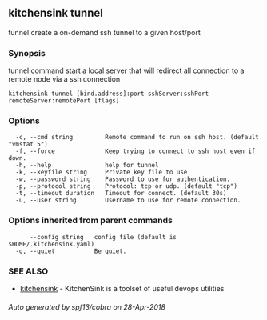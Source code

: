## kitchensink tunnel

tunnel create a on-demand ssh tunnel to a given host/port  

### Synopsis

tunnel command start a local server that will redirect all connection to a remote node via a ssh connection

```
kitchensink tunnel [bind.address]:port sshServer:sshPort remoteServer:remotePort [flags]
```

### Options

```
  -c, --cmd string         Remote command to run on ssh host. (default "vmstat 5")
  -f, --force              Keep trying to connect to ssh host even if down.
  -h, --help               help for tunnel
  -k, --keyfile string     Private key file to use.
  -w, --password string    Password to use for authentication.
  -p, --protocol string    Protocol: tcp or udp. (default "tcp")
  -t, --timeout duration   Timeout for connect. (default 30s)
  -u, --user string        Username to use for remote connection.
```

### Options inherited from parent commands

```
      --config string   config file (default is $HOME/.kitchensink.yaml)
  -q, --quiet           Be quiet.
```

### SEE ALSO

* [kitchensink](kitchensink.md)	 - KitchenSink is a toolset of useful devops utilities

###### Auto generated by spf13/cobra on 28-Apr-2018
